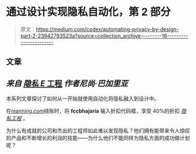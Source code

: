 # 通过设计实现隐私自动化，第 2 部分

> 原文：<https://medium.com/codex/automating-privacy-by-design-part-2-23942793523a?source=collection_archive---------16----------------------->

## 文章

## *来自* [*隐私 E* 工程](https://www.manning.com/books/privacy-by-design?utm_source=medium&utm_medium=organic&utm_campaign=book_bhajaria_privacy_1_5_21) *作者尼尚·巴加里亚*

本系列文章探讨了如何从一开始就使用自动化将隐私融入到设计中。

在[manning.com](https://www.manning.com/?utm_source=medium&utm_medium=organic&utm_campaign=book_bhajaria_privacy_1_5_21)结账时，将 **fccbhajaria** 输入折扣代码框，享受 40%的折扣 [*隐私工程*](https://www.manning.com/books/privacy-by-design?utm_source=medium&utm_medium=organic&utm_campaign=book_bhajaria_privacy_1_5_21) 。

为什么有成就的公司和杰出的工程师如此难以发现隐私？他们拥有能带来令人惊叹的产品和不断增长的利润的技能——为什么他们不能同样为隐私方面的成功做计划呢？